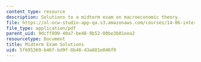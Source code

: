 ```yaml
---
content_type: resource
description: Solutions to a midterm exam on macroeconomic theory.
file: https://ol-ocw-studio-app-qa.s3.amazonaws.com/courses/14-06-intermediate-macroeconomic-theory-spring-2003/5f695369b46fbd9f8b4043a881e046f9_midterm_solutions.pdf
file_type: application/pdf
parent_uid: 9dcff899-40a7-be48-9b52-00be3b01eea2
resourcetype: Document
title: Midterm Exam Solutions
uid: 5f695369-b46f-bd9f-8b40-43a881e046f9
---
```


